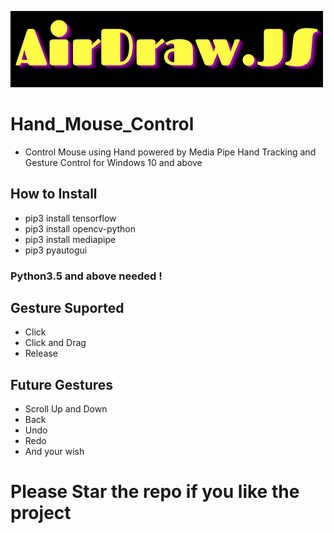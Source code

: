![AirDraw.js](https://github.com/badboysm890/AirDrawJS/blob/main/rsz_airdraw_js.png)
# Hand_Mouse_Control

- Control Mouse using Hand powered by Media Pipe Hand Tracking and Gesture Control for Windows 10 and above

## How to Install

- pip3 install tensorflow
- pip3 install opencv-python
- pip3 install mediapipe
- pip3 pyautogui

### Python3.5 and above needed !

## Gesture Suported

- Click
- Click and Drag
- Release

## Future Gestures

- Scroll Up and Down
- Back
- Undo
- Redo
- And your wish

# Please Star the repo if you like the project
